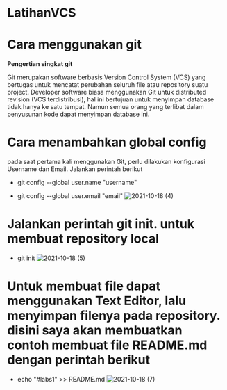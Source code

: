 # LatihanVCS
# Cara menggunakan git
**Pengertian singkat git**

Git merupakan software berbasis Version Control System (VCS) yang bertugas untuk mencatat perubahan seluruh file atau repository suatu project. Developer software biasa menggunakan Git untuk distributed revision (VCS terdistribusi), hal ini bertujuan untuk menyimpan database tidak hanya ke satu tempat. Namun semua orang yang terlibat dalam penyusunan kode dapat menyimpan database ini.
# Cara menambahkan global config

pada saat pertama kali menggunakan Git, perlu dilakukan konfigurasi Username dan Email. Jalankan perintah berikut
- git config --global user.name "username"

- git config --global user.email "email"
![2021-10-18 (4)](https://user-images.githubusercontent.com/92381092/137740949-491f4e1c-5bf9-4e3a-8a21-a54ec4a26798.png)
# Jalankan perintah git init. untuk membuat repository local

- git init
![2021-10-18 (5)](https://user-images.githubusercontent.com/92381092/137742132-63e1f133-64ef-4bc9-a68e-6e9bf7b10bc3.png)

# Untuk membuat file dapat menggunakan Text Editor, lalu menyimpan filenya pada repository. disini saya akan membuatkan contoh membuat file README.md dengan perintah berikut

- echo "#labs1" >> README.md
![2021-10-18 (7)](https://user-images.githubusercontent.com/92381092/137746591-0b8c2058-b815-4666-9d74-ac6d47a9099e.png)






